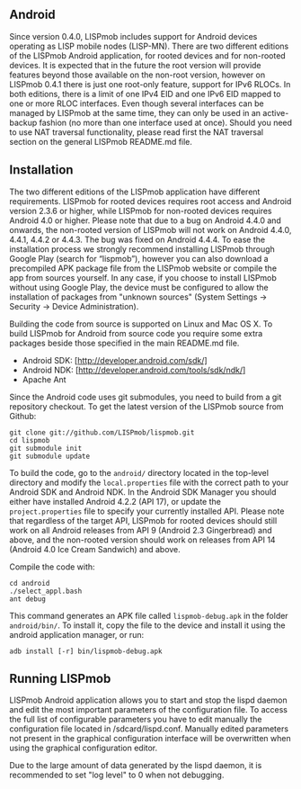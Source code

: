 ﻿Android
--------

Since version 0.4.0, LISPmob includes support for Android devices operating as 
LISP mobile nodes (LISP-MN). There are two different editions of the LISPmob 
Android application, for rooted devices and for non-rooted devices. It is 
expected that in the future the root version will provide features beyond those 
available on the non-root version, however on LISPmob 0.4.1 there is just one 
root-only feature, support for IPv6 RLOCs. In both editions, there is a limit of
one IPv4 EID and one IPv6 EID mapped to one or more RLOC interfaces. Even though
 several interfaces can be managed by LISPmob at the same time, they can only be
 used in an active-backup fashion (no more than one interface used at once). 
Should you need to use NAT traversal functionality, please read first the NAT 
traversal section on the general LISPmob README.md file.

Installation
------------

The two different editions of the LISPmob application have different 
requirements. LISPmob for rooted devices requires root access and Android 
version 2.3.6 or higher, while LISPmob for non-rooted devices requires Android 
4.0 or higher. Please note that due to a bug on Android 4.4.0 and onwards, the 
non-rooted version of LISPmob will not work on Android 4.4.0, 4.4.1, 4.4.2 or 
4.4.3. The bug was fixed on Android 4.4.4. To ease the installation process we 
strongly recommend installing LISPmob through Google Play (search for “lispmob”),
however you can also download a precompiled APK package file from the LISPmob 
website or compile the app from sources yourself. In any case, if you choose to 
install LISPmob without using Google Play, the device must be configured to 
allow the installation of packages from "unknown sources" (System Settings -> 
Security -> Device Administration). 

Building the code from source is supported on Linux and Mac OS X. To build 
LISPmob for Android from source code you require some extra packages beside 
those specified in the main README.md file.

  * Android SDK: [http://developer.android.com/sdk/]
  * Android NDK: [http://developer.android.com/tools/sdk/ndk/]
  * Apache Ant

Since the Android code uses git submodules, you need to build from a git 
repository checkout. To get the latest version of the LISPmob source from Github:

    git clone git://github.com/LISPmob/lispmob.git
    cd lispmob
    git submodule init
    git submodule update

To build the code, go to the `android/` directory located in the top-level 
directory and modify the `local.properties` file with the correct path to your 
Android SDK and Android NDK.  In the Android SDK Manager you should either have
installed Android 4.2.2 (API 17), or update the `project.properties` file to
specify your currently installed API. Please note that regardless of the target 
API, LISPmob for rooted devices should still work on all Android releases from 
API 9 (Android 2.3 Gingerbread) and above, and the non-rooted version should 
work on releases from API 14 (Android 4.0 Ice Cream Sandwich) and above.

Compile the code with:

    cd android
    ./select_appl.bash
    ant debug

This command generates an APK file called `lispmob-debug.apk` in the folder
`android/bin/`. To install it, copy the file to the device and install it using
the android application manager, or run:

    adb install [-r] bin/lispmob-debug.apk


Running LISPmob
---------------

LISPmob Android application allows you to start and stop the lispd daemon and 
edit the most important parameters of the configuration file. To access the full
list of configurable parameters you have to edit manually the configuration file
located in /sdcard/lispd.conf.  Manually edited parameters not present in the 
graphical configuration interface will be overwritten when using the graphical 
configuration editor. 

Due to the large amount of data generated by the lispd daemon, it is recommended 
to set "log level" to 0 when not debugging.
